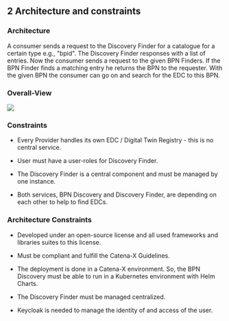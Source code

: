 ## 2 Architecture and constraints

### Architecture

A consumer sends a request to the Discovery Finder for a catalogue for a
certain type e.g., "bpid". The Discovery Finder responses with a list of
entries. Now the consumer sends a request to the given BPN Finders. If
the BPN Finder finds a matching entry he returns the BPN to the
requester. With the given BPN the consumer can go on and search for the
EDC to this BPN.

### Overall-View

![](/media/image1.png)

### Constraints

-   Every Provider handles its own EDC / Digital Twin Registry - this
    is no central service.

-   User must have a user-roles for Discovery Finder.

-   The Discovery Finder is a central component and must be managed by
    one instance.

-   Both services, BPN Discovery and Discovery Finder, are depending on
    each other to help to find EDCs.

### Architecture Constraints

-   Developed under an open-source license and all used frameworks and
    libraries suites to this license.

-   Must be compliant and fulfill the Catena-X Guidelines.

-   The deployment is done in a Catena-X environment. So, the BPN
    Discovery must be able to run in a Kubernetes environment with Helm
    Charts.

-   The Discovery Finder must be managed centralized.

-   Keycloak is needed to manage the identity of and access of the user.